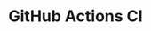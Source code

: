 # GitHub Actions CI





















































































































































































































































































































































































































































































































































































































































































































































































































































































































































































































































































































































































































































































































































































































































































































































































































































































































































































































































































































































































































































































































































































































































































































































































































































































































































































































































































































































































































































































































































































































































































































































































































































































































































































































































